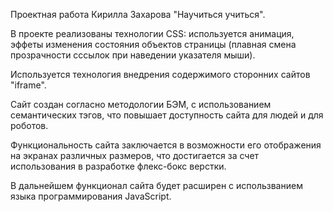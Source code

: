 Проектная работа Кирилла Захарова "Научиться учиться".

В проекте реализованы технологии CSS:
используется анимация, эффеты изменения состояния объектов страницы
(плавная смена прозрачности сссылок при наведении указателя мыши).

Используется технология внедрения содержимого сторонних сайтов "iframe".

Сайт создан согласно методологии БЭМ, с использованием семантических тэгов,
что повышает доступность сайта для людей и для роботов.

Функциональность сайта заключается в возможности его отображения на
экранах различных размеров, что достигается за счет использования
в разработке флекс-бокс верстки.

В дальнейшем функционал сайта будет расширен с использванием языка 
программирования JavaScript. 